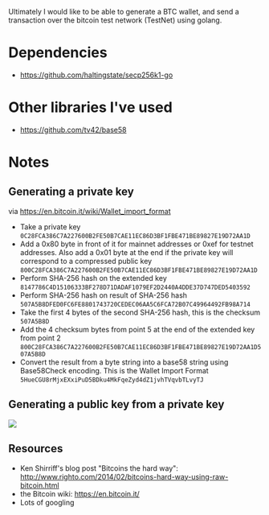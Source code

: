Ultimately I would like to be able to generate a BTC wallet, and send a transaction over the bitcoin test network (TestNet) using golang.

# Dependencies

* https://github.com/haltingstate/secp256k1-go

# Other libraries I've used

* https://github.com/tv42/base58

# Notes

## Generating a private key

via https://en.bitcoin.it/wiki/Wallet_import_format

* Take a private key
`0C28FCA386C7A227600B2FE50B7CAE11EC86D3BF1FBE471BE89827E19D72AA1D`
* Add a 0x80 byte in front of it for mainnet addresses or 0xef for testnet addresses. Also add a 0x01 byte at the end if the private key will correspond to a compressed public key
`800C28FCA386C7A227600B2FE50B7CAE11EC86D3BF1FBE471BE89827E19D72AA1D`
* Perform SHA-256 hash on the extended key
`8147786C4D15106333BF278D71DADAF1079EF2D2440A4DDE37D747DED5403592`
* Perform SHA-256 hash on result of SHA-256 hash
`507A5B8DFED0FC6FE8801743720CEDEC06AA5C6FCA72B07C49964492FB98A714`
* Take the first 4 bytes of the second SHA-256 hash, this is the checksum
`507A5B8D`
* Add the 4 checksum bytes from point 5 at the end of the extended key from point 2
`800C28FCA386C7A227600B2FE50B7CAE11EC86D3BF1FBE471BE89827E19D72AA1D507A5B8D`
* Convert the result from a byte string into a base58 string using Base58Check encoding. This is the Wallet Import Format
`5HueCGU8rMjxEXxiPuD5BDku4MkFqeZyd4dZ1jvhTVqvbTLvyTJ`

## Generating a public key from a private key

![](http://i.stack.imgur.com/N93Nn.png)

## Resources

- Ken Shirriff's blog post "Bitcoins the hard way": http://www.righto.com/2014/02/bitcoins-hard-way-using-raw-bitcoin.html
- the Bitcoin wiki: https://en.bitcoin.it/
- Lots of googling